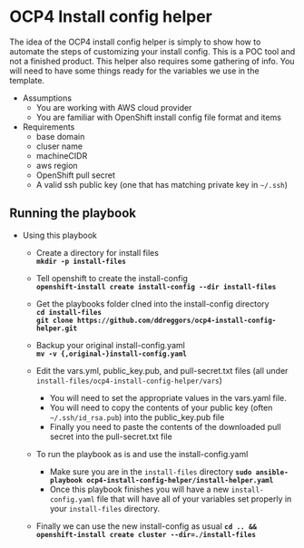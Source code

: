 # OCP4 Install config helper

The idea of the OCP4 install config helper is simply to show how to automate the steps of customizing your install config. This is a POC tool and not a finished product. This helper also requires some gathering of info. You will need to have some things ready for the variables we use in the template.

- Assumptions<br />
   - You are working with AWS cloud provider<br />
   - You are familiar with OpenShift install config file format and items<br />
- Requirements<br />
   - base domain<br />
   - cluser name<br />
   - machineCIDR<br />
   - aws region<br />
   - OpenShift pull secret<br />
   - A valid ssh public key (one that has matching private key in `~/.ssh`)

## Running the playbook
- Using this playbook<br />
  - Create a directory for install files<br />
    **`mkdir -p install-files`**

  - Tell openshift to create the install-config<br />
    **`openshift-install create install-config --dir install-files`**

  - Get the playbooks folder clned into the install-config directory<br />
    **`cd install-files`**<br />
    **`git clone https://github.com/ddreggors/ocp4-install-config-helper.git`**

  - Backup your original install-config.yaml<br />
    **`mv -v {,original-}install-config.yaml`**

  - Edit the vars.yml, public_key.pub, and pull-secret.txt files (all under `install-files/ocp4-install-config-helper/vars`)<br />
    - You will need to set the appropriate values in the vars.yaml file.<br />
    - You will need to copy the contents of your public key (often `~/.ssh/id_rsa.pub`) into the public_key.pub file<br />
    - Finally you need to paste the contents of the downloaded pull secret into the pull-secret.txt file

  - To run the playbook as is and use the install-config.yaml<br />
    - Make sure you are in the `install-files` directory
    **`sudo ansible-playbook ocp4-install-config-helper/install-helper.yaml`**
    - Once this playbook finishes you will have a new `install-config.yaml` file that will have all of your variables set properly in your `install-files` directory.

  - Finally we can use the new install-config as usual
    **`cd .. && openshift-install create cluster --dir=./install-files`**
